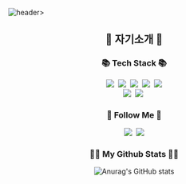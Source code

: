 ![header](https://capsule-render.vercel.app/api?type=slice&color=gradient&height=300&section=header&text=Hello!!%20I'm%20Junseung%20Hwang&fontSize=60)>

<h2 align = "center"> 👏 자기소개 👏 </h2>
<p align = "center">

</p>

<h3 align="center">📚 Tech Stack 📚</h3>
<p align="center">
  <img src="https://img.shields.io/badge/Python-3766AB?style=flat-square&logo=Python&logoColor=white"/></a>&nbsp 
  <img src="https://img.shields.io/badge/JAVA-007396?style=flat-square&logo=JAVA&logoColor=white"/></a>&nbsp 
  <img src="https://img.shields.io/badge/HTML5-E34F26?style=flat-square&logo=HTML5&logoColor=white"/></a>&nbsp 
  <img src="https://img.shields.io/badge/CSS3-572B6?style=flat-square&logo=CSS3&logoColor=white"/></a>&nbsp 
  <img src="https://img.shields.io/badge/Javascript-ffb13b?style=flat-square&logo=javascript&logoColor=white"/></a>
  <br>
  <img src="https://img.shields.io/badge/Spring-6DB33F?style=flat-square&logo=Spring&logoColor=white"/></a>&nbsp 
  <img src="https://img.shields.io/badge/Django-092E20?style=flat-square&logo=Django&logoColor=white"/></a>&nbsp 
  
</p>

<h3 align="center">🌈 Follow Me 🌈</h3>
<p align="center">
  <a href="https://velog.io/@turtle601" target="_blank"><img src="https://img.shields.io/badge/Velog-20c997?style=flat-square&logo=Vimeo&logoColor=white"/></a></a>&nbsp
  <a href="mailto:poomaneoung1@gmail.com"><img src="https://img.shields.io/badge/Gmail-d14836?style=flat-square&logo=Gmail&logoColor=white&link=poomaneoung1@gmail.com"/></a>
</p>

<h3 align="center">👩‍💻 My Github Stats 👩‍💻</h3>
<div align="center">

![Anurag's GitHub stats](https://github-readme-stats.vercel.app/api?username=turtle601&show_icons=true&theme=radical&hide=contribs,prs)

</div>

